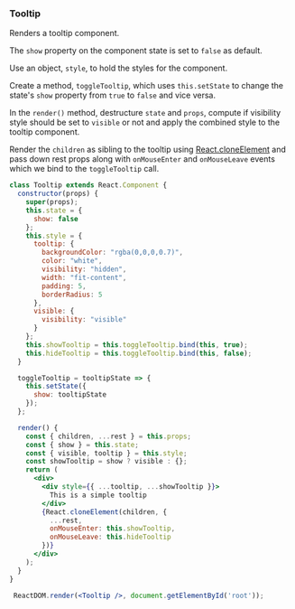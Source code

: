 ### Tooltip

Renders a tooltip component.

 The `show` property on the component state is set to `false` as default.
 
 Use an object, `style`, to hold the styles for the component.
 
 Create a method, `toggleTooltip`, which uses `this.setState` to change the state's `show` property from `true` to `false` and vice versa.
 
 In the `render()` method, destructure `state` and `props`, compute if visibility style should be set to `visible` or not and apply the combined style
 to the tooltip component.
 
 Render the `children` as sibling to the tooltip using [React.cloneElement](https://reactjs.org/docs/react-api.html#cloneelement) and pass down rest
 props along with `onMouseEnter` and `onMouseLeave` events which we bind to the `toggleTooltip` call.
 
 
```jsx
class Tooltip extends React.Component {
  constructor(props) {
    super(props);
    this.state = {
      show: false
    };
    this.style = {
      tooltip: {
        backgroundColor: "rgba(0,0,0,0.7)",
        color: "white",
        visibility: "hidden",
        width: "fit-content",
        padding: 5,
        borderRadius: 5
      },
      visible: {
        visibility: "visible"
      }
    };
    this.showTooltip = this.toggleTooltip.bind(this, true);
    this.hideTooltip = this.toggleTooltip.bind(this, false);
  }

  toggleTooltip = tooltipState => {
    this.setState({
      show: tooltipState
    });
  };

  render() {
    const { children, ...rest } = this.props;
    const { show } = this.state;
    const { visible, tooltip } = this.style;
    const showTooltip = show ? visible : {};
    return (
      <div>
        <div style={{ ...tooltip, ...showTooltip }}>
          This is a simple tooltip
        </div>
        {React.cloneElement(children, {
          ...rest,
          onMouseEnter: this.showTooltip,
          onMouseLeave: this.hideTooltip
        })}
      </div>
    );
  }
}
```
```jsx
 ReactDOM.render(<Tooltip />, document.getElementById('root'));
 ```
